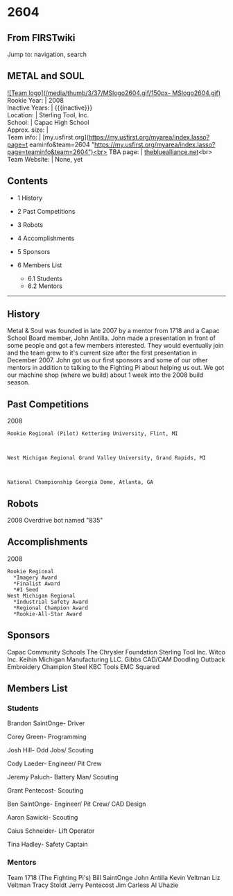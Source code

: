 # 2604

## From FIRSTwiki

Jump to: navigation, search

## METAL and SOUL

[![Team logo](/media/thumb/3/37/MSlogo2604.gif/150px-
MSlogo2604.gif)](Image:MSlogo2604.gif "Team logo")<br>
Rookie Year: | 2008<br>
Inactive Years: | {{{inactive}}}<br>
Location: | Sterling Tool, Inc.<br>
School: | Capac High School<br>
Approx. size: |<br>
Team info: | [my.usfirst.org](https://my.usfirst.org/myarea/index.lasso?page=t
eaminfo&team=2604 "https://my.usfirst.org/myarea/index.lasso?page=teaminfo&team=2604")<br>
TBA page: | [thebluealliance.net](http://www.thebluealliance.net/tbatv/team.php?team=2604 "http://www.thebluealliance.net/tbatv/team.php?team=2604")<br>
Team Website: | None, yet

## Contents

- 1 History
- 2 Past Competitions
- 3 Robots
- 4 Accomplishments
- 5 Sponsors
- 6 Members List

  - 6.1 Students
  - 6.2 Mentors

--------------------------------------------------------------------------------

## History

Metal & Soul was founded in late 2007 by a mentor from 1718 and a Capac School Board member, John Antilla. John made a presentation in front of some people and got a few members interested. They would eventually join and the team grew to it's current size after the first presentation in December 2007. John got us our first sponsors and some of our other mentors in addition to talking to the Fighting Pi about helping us out. We got our machine shop (where we build) about 1 week into the 2008 build season.

## Past Competitions

2008

```
Rookie Regional (Pilot) Kettering University, Flint, MI



West Michigan Regional Grand Valley University, Grand Rapids, MI



National Championship Georgia Dome, Atlanta, GA
```

## Robots

2008 Overdrive bot named "835"

## Accomplishments

2008

```
Rookie Regional
  *Imagery Award
  *Finalist Award
  *#1 Seed
West Michigan Regional
  *Industrial Safety Award
  *Regional Champion Award
  *Rookie-All-Star Award
```

## Sponsors

Capac Community Schools The Chrysler Foundation Sterling Tool Inc. Witco Inc. Keihin Michigan Manufacturing LLC. Gibbs CAD/CAM Doodling Outback Embroidery Champion Steel KBC Tools EMC Squared

## Members List

### Students

Brandon SaintOnge- Driver

Corey Green- Programming

Josh Hill- Odd Jobs/ Scouting

Cody Laeder- Engineer/ Pit Crew

Jeremy Paluch- Battery Man/ Scouting

Grant Pentecost- Scouting

Ben SaintOnge- Engineer/ Pit Crew/ CAD Design

Aaron Sawicki- Scouting

Caius Schneider- Lift Operator

Tina Hadley- Safety Captain

### Mentors

Team 1718 (The Fighting Pi's) Bill SaintOnge John Antilla Kevin Veltman Liz Veltman Tracy Stoldt Jerry Pentecost Jim Carless Al Uhazie
